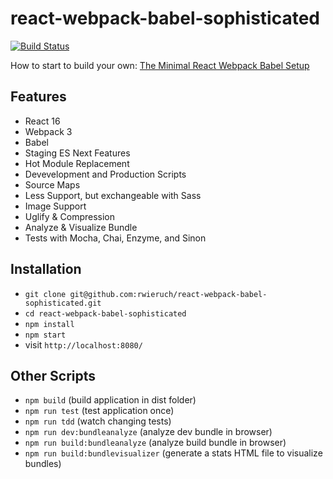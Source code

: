# react-webpack-babel-sophisticated

[![Build Status](https://travis-ci.org/rwieruch/react-webpack-babel-sophisticated.svg?branch=master)](https://travis-ci.org/rwieruch/react-webpack-babel-sophisticated)

How to start to build your own: [The Minimal React Webpack Babel Setup](https://www.robinwieruch.de/minimal-react-webpack-babel-setup/)

## Features

* React 16
* Webpack 3
* Babel
* Staging ES Next Features
* Hot Module Replacement
* Devevelopment and Production Scripts
* Source Maps
* Less Support, but exchangeable with Sass
* Image Support
* Uglify & Compression
* Analyze & Visualize Bundle
* Tests with Mocha, Chai, Enzyme, and Sinon

## Installation

* `git clone git@github.com:rwieruch/react-webpack-babel-sophisticated.git`
* `cd react-webpack-babel-sophisticated`
* `npm install`
* `npm start`
* visit `http://localhost:8080/`

## Other Scripts

* `npm build` (build application in dist folder)
* `npm run test` (test application once)
* `npm run tdd` (watch changing tests)
* `npm run dev:bundleanalyze` (analyze dev bundle in browser)
* `npm run build:bundleanalyze` (analyze build bundle in browser)
* `npm run build:bundlevisualizer` (generate a stats HTML file to visualize bundles)

